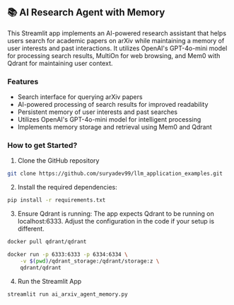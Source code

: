 ## 📚 AI Research Agent with Memory
This Streamlit app implements an AI-powered research assistant that helps users search for academic papers on arXiv while maintaining a memory of user interests and past interactions. It utilizes OpenAI's GPT-4o-mini model for processing search results, MultiOn for web browsing, and Mem0 with Qdrant for maintaining user context.

### Features

- Search interface for querying arXiv papers
- AI-powered processing of search results for improved readability
- Persistent memory of user interests and past searches
- Utilizes OpenAI's GPT-4o-mini model for intelligent processing
- Implements memory storage and retrieval using Mem0 and Qdrant

### How to get Started?

1. Clone the GitHub repository
```bash
git clone https://github.com/suryadev99/llm_application_examples.git
```

2. Install the required dependencies:

```bash
pip install -r requirements.txt
```

3. Ensure Qdrant is running:
The app expects Qdrant to be running on localhost:6333. Adjust the configuration in the code if your setup is different.

```bash
docker pull qdrant/qdrant

docker run -p 6333:6333 -p 6334:6334 \
    -v $(pwd)/qdrant_storage:/qdrant/storage:z \
    qdrant/qdrant
```

4. Run the Streamlit App
```bash
streamlit run ai_arxiv_agent_memory.py
```
